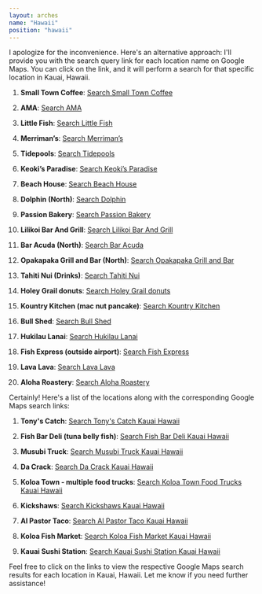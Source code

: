 ```yaml
---
layout: arches
name: "Hawaii"
position: "hawaii"
---
```

I apologize for the inconvenience. Here's an alternative approach: I'll provide you with the search query link for each location name on Google Maps. You can click on the link, and it will perform a search for that specific location in Kauai, Hawaii.

1. **Small Town Coffee**: [Search Small Town Coffee](https://www.google.com/maps/search/?api=1&query=Small%20Town%20Coffee%20Kauai%20Hawaii)
   
2. **AMA**: [Search AMA](https://www.google.com/maps/search/?api=1&query=AMA%20Kauai%20Hawaii)
   
3. **Little Fish**: [Search Little Fish](https://www.google.com/maps/search/?api=1&query=Little%20Fish%20Kauai%20Hawaii)

4. **Merriman’s**: [Search Merriman’s](https://www.google.com/maps/search/?api=1&query=Merriman’s%20Kauai%20Hawaii)

5. **Tidepools**: [Search Tidepools](https://www.google.com/maps/search/?api=1&query=Tidepools%20Kauai%20Hawaii)

6. **Keoki’s Paradise**: [Search Keoki’s Paradise](https://www.google.com/maps/search/?api=1&query=Keoki’s%20Paradise%20Kauai%20Hawaii)

7. **Beach House**: [Search Beach House](https://www.google.com/maps/search/?api=1&query=Beach%20House%20Kauai%20Hawaii)

8. **Dolphin (North)**: [Search Dolphin](https://www.google.com/maps/search/?api=1&query=Dolphin%20Kauai%20Hawaii)

9. **Passion Bakery**: [Search Passion Bakery](https://www.google.com/maps/search/?api=1&query=Passion%20Bakery%20Kauai%20Hawaii)

10. **Lilikoi Bar And Grill**: [Search Lilikoi Bar And Grill](https://www.google.com/maps/search/?api=1&query=Lilikoi%20Bar%20And%20Grill%20Kauai%20Hawaii)

11. **Bar Acuda (North)**: [Search Bar Acuda](https://www.google.com/maps/search/?api=1&query=Bar%20Acuda%20Kauai%20Hawaii)

12. **Opakapaka Grill and Bar (North)**: [Search Opakapaka Grill and Bar](https://www.google.com/maps/search/?api=1&query=Opakapaka%20Grill%20and%20Bar%20Kauai%20Hawaii)

13. **Tahiti Nui (Drinks)**: [Search Tahiti Nui](https://www.google.com/maps/search/?api=1&query=Tahiti%20Nui%20Kauai%20Hawaii)

14. **Holey Grail donuts**: [Search Holey Grail donuts](https://www.google.com/maps/search/?api=1&query=Holey%20Grail%20donuts%20Kauai%20Hawaii)

15. **Kountry Kitchen (mac nut pancake)**: [Search Kountry Kitchen](https://www.google.com/maps/search/?api=1&query=Kountry%20Kitchen%20Kauai%20Hawaii)

16. **Bull Shed**: [Search Bull Shed](https://www.google.com/maps/search/?api=1&query=Bull%20Shed%20Kauai%20Hawaii)

17. **Hukilau Lanai**: [Search Hukilau Lanai](https://www.google.com/maps/search/?api=1&query=Hukilau%20Lanai%20Kauai%20Hawaii)

18. **Fish Express (outside airport)**: [Search Fish Express](https://www.google.com/maps/search/?api=1&query=Fish%20Express%20Kauai%20Hawaii)

19. **Lava Lava**: [Search Lava Lava](https://www.google.com/maps/search/?api=1&query=Lava%20Lava%20Kauai%20Hawaii)

20. **Aloha Roastery**: [Search Aloha Roastery](https://www.google.com/maps/search/?api=1&query=Aloha%20Roastery%20Kauai%20Hawaii)

Certainly! Here's a list of the locations along with the corresponding Google Maps search links:

1. **Tony's Catch**: [Search Tony's Catch Kauai Hawaii](https://www.google.com/maps/search/?api=1&query=Tony's%20Catch%20Kauai%20Hawaii)
   
2. **Fish Bar Deli (tuna belly fish)**: [Search Fish Bar Deli Kauai Hawaii](https://www.google.com/maps/search/?api=1&query=Fish%20Bar%20Deli%20Kauai%20Hawaii)
   
3. **Musubi Truck**: [Search Musubi Truck Kauai Hawaii](https://www.google.com/maps/search/?api=1&query=Musubi%20Truck%20Kauai%20Hawaii)

4. **Da Crack**: [Search Da Crack Kauai Hawaii](https://www.google.com/maps/search/?api=1&query=Da%20Crack%20Kauai%20Hawaii)

5. **Koloa Town - multiple food trucks**: [Search Koloa Town Food Trucks Kauai Hawaii](https://www.google.com/maps/search/?api=1&query=Koloa%20Town%20Food%20Trucks%20Kauai%20Hawaii)

6. **Kickshaws**: [Search Kickshaws Kauai Hawaii](https://www.google.com/maps/search/?api=1&query=Kickshaws%20Kauai%20Hawaii)

7. **Al Pastor Taco**: [Search Al Pastor Taco Kauai Hawaii](https://www.google.com/maps/search/?api=1&query=Al%20Pastor%20Taco%20Kauai%20Hawaii)

8. **Koloa Fish Market**: [Search Koloa Fish Market Kauai Hawaii](https://www.google.com/maps/search/?api=1&query=Koloa%20Fish%20Market%20Kauai%20Hawaii)

9. **Kauai Sushi Station**: [Search Kauai Sushi Station Kauai Hawaii](https://www.google.com/maps/search/?api=1&query=Kauai%20Sushi%20Station%20Kauai%20Hawaii)

Feel free to click on the links to view the respective Google Maps search results for each location in Kauai, Hawaii. Let me know if you need further assistance!